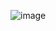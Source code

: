 ![image](https://github.com/Ankushraina64/COM-511/assets/113122150/bb3f4c87-dd58-4d3f-b811-b66eb0b56d5f)

